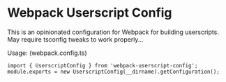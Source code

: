 # Webpack Userscript Config

This is an opinionated configuration for Webpack for building userscripts.
May require tsconfig tweaks to work properly...

Usage: (webpack.config.ts)

    import { UserscriptConfig } from 'webpack-userscript-config';
    module.exports = new UserscriptConfig(__dirname).getConfiguration();